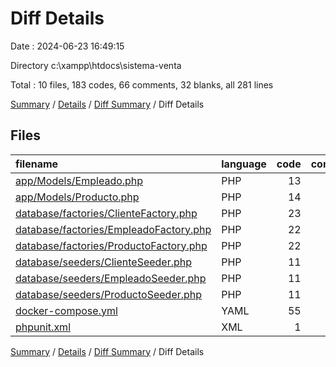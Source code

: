 # Diff Details

Date : 2024-06-23 16:49:15

Directory c:\\xampp\\htdocs\\sistema-venta

Total : 10 files,  183 codes, 66 comments, 32 blanks, all 281 lines

[Summary](results.md) / [Details](details.md) / [Diff Summary](diff.md) / Diff Details

## Files
| filename | language | code | comment | blank | total |
| :--- | :--- | ---: | ---: | ---: | ---: |
| [app/Models/Empleado.php](/app/Models/Empleado.php) | PHP | 13 | 10 | 2 | 25 |
| [app/Models/Producto.php](/app/Models/Producto.php) | PHP | 14 | 10 | 2 | 26 |
| [database/factories/ClienteFactory.php](/database/factories/ClienteFactory.php) | PHP | 23 | 13 | 5 | 41 |
| [database/factories/EmpleadoFactory.php](/database/factories/EmpleadoFactory.php) | PHP | 22 | 13 | 5 | 40 |
| [database/factories/ProductoFactory.php](/database/factories/ProductoFactory.php) | PHP | 22 | 13 | 5 | 40 |
| [database/seeders/ClienteSeeder.php](/database/seeders/ClienteSeeder.php) | PHP | 11 | 3 | 4 | 18 |
| [database/seeders/EmpleadoSeeder.php](/database/seeders/EmpleadoSeeder.php) | PHP | 11 | 3 | 4 | 18 |
| [database/seeders/ProductoSeeder.php](/database/seeders/ProductoSeeder.php) | PHP | 11 | 3 | 4 | 18 |
| [docker-compose.yml](/docker-compose.yml) | YAML | 55 | 0 | 1 | 56 |
| [phpunit.xml](/phpunit.xml) | XML | 1 | -2 | 0 | -1 |

[Summary](results.md) / [Details](details.md) / [Diff Summary](diff.md) / Diff Details